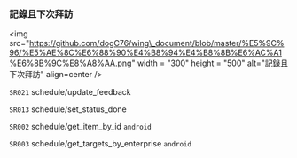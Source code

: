 ### 記錄且下次拜訪





&lt;img src="https://github.com/dogC76/wing\_document/blob/master/%E5%9C%96/%E5%AE%8C%E6%88%90%E4%B8%94%E4%B8%8B%E6%AC%A1%E6%8B%9C%E8%A8%AA.png" width = "300" height = "500" alt="記錄且下次拜訪" align=center /&gt;  



`SR021` schedule/update\_feedback  

`SR013` schedule/set\_status\_done   

`SR002` schedule/get\_item\_by\_id `android`

`SR003` schedule/get\_targets\_by\_enterprise `android`

